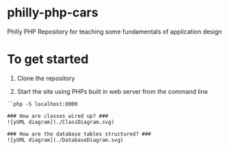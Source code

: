 # philly-php-cars
Philly PHP Repository for teaching some fundamentals of application design

# To get started

1.  Clone the repository

2.  Start the site using PHPs built in web server from the command line
``` cd o the /public directory
``php -S localhost:8000

### How are classes wired up? ###
![yUML diagram](./ClassDiagram.svg)

### How are the database tables structured? ###
![yUML diagram](./DatabaseDiagram.svg)